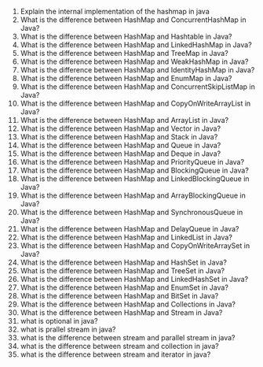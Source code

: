 
1. Explain the internal implementation of the hashmap in java
2. What is the difference between HashMap and ConcurrentHashMap in Java?
3. What is the difference between HashMap and Hashtable in Java?
4. What is the difference between HashMap and LinkedHashMap in Java?
5. What is the difference between HashMap and TreeMap in Java?
6. What is the difference between HashMap and WeakHashMap in Java?
7. What is the difference between HashMap and IdentityHashMap in Java?
8. What is the difference between HashMap and EnumMap in Java?
9. What is the difference between HashMap and ConcurrentSkipListMap in Java?
10. What is the difference between HashMap and CopyOnWriteArrayList in Java?
11. What is the difference between HashMap and ArrayList in Java?
12. What is the difference between HashMap and Vector in Java?
13. What is the difference between HashMap and Stack in Java?
14. What is the difference between HashMap and Queue in Java?
15. What is the difference between HashMap and Deque in Java?
16. What is the difference between HashMap and PriorityQueue in Java?
17. What is the difference between HashMap and BlockingQueue in Java?
18. What is the difference between HashMap and LinkedBlockingQueue in Java?
19. What is the difference between HashMap and ArrayBlockingQueue in Java?
20. What is the difference between HashMap and SynchronousQueue in Java?
21. What is the difference between HashMap and DelayQueue in Java?
22. What is the difference between HashMap and LinkedList in Java?
23. What is the difference between HashMap and CopyOnWriteArraySet in Java?
24. What is the difference between HashMap and HashSet in Java?
25. What is the difference between HashMap and TreeSet in Java?
26. What is the difference between HashMap and LinkedHashSet in Java?
27. What is the difference between HashMap and EnumSet in Java?
28. What is the difference between HashMap and BitSet in Java?
29. What is the difference between HashMap and Collections in Java?
30. What is the difference between HashMap and Stream in Java?
31. what is optional in java?
32. what is prallel stream in java?
33. what is the difference between stream and parallel stream in java?
34. what is the difference between stream and collection in java?
35. what is the difference between stream and iterator in java?





